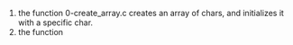1. the function 0-create_array.c creates an array of chars, and initializes it with a specific char.
2. the function 